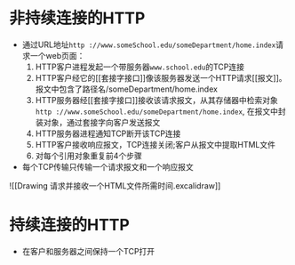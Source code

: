# 非持续连接的HTTP

- 通过URL地址`http ://www.someSchool.edu/someDepartment/home.index`请求一个web页面：
  1. HTTP客户进程发起一个带服务器`www.school.edu`的TCP连接
  2. HTTP客户经它的[[套接字接口]]像该服务器发送一个HTTP请求[[报文]]。报文中包含了路径名/someDepartment/home.index
  3. HTTP服务器经[[套接字接口]]接收该请求报文，从其存储器中检索对象`http ://www.someSchool.edu/someDepartment/home.index`, 在报文中封装对象，通过套接字向客户发送报文
  4. HTTP服务器进程通知TCP断开该TCP连接
  5. HTTP客户接收响应报文，TCP连接关闭;客户从报文中提取HTML文件
  6. 对每个引用对象重复前4个步骤
- 每个TCP传输只传输一个请求报文和一个响应报文

![[Drawing 请求并接收一个HTML文件所需时间.excalidraw]]

# 持续连接的HTTP

- 在客户和服务器之间保持一个TCP打开